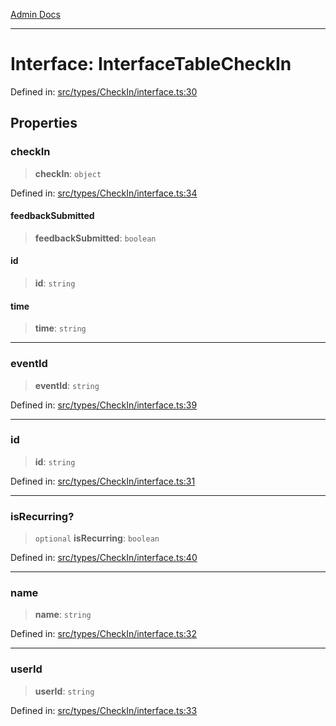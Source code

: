 [Admin Docs](/)

***

# Interface: InterfaceTableCheckIn

Defined in: [src/types/CheckIn/interface.ts:30](https://github.com/PalisadoesFoundation/talawa-admin/blob/main/src/types/CheckIn/interface.ts#L30)

## Properties

### checkIn

> **checkIn**: `object`

Defined in: [src/types/CheckIn/interface.ts:34](https://github.com/PalisadoesFoundation/talawa-admin/blob/main/src/types/CheckIn/interface.ts#L34)

#### feedbackSubmitted

> **feedbackSubmitted**: `boolean`

#### id

> **id**: `string`

#### time

> **time**: `string`

***

### eventId

> **eventId**: `string`

Defined in: [src/types/CheckIn/interface.ts:39](https://github.com/PalisadoesFoundation/talawa-admin/blob/main/src/types/CheckIn/interface.ts#L39)

***

### id

> **id**: `string`

Defined in: [src/types/CheckIn/interface.ts:31](https://github.com/PalisadoesFoundation/talawa-admin/blob/main/src/types/CheckIn/interface.ts#L31)

***

### isRecurring?

> `optional` **isRecurring**: `boolean`

Defined in: [src/types/CheckIn/interface.ts:40](https://github.com/PalisadoesFoundation/talawa-admin/blob/main/src/types/CheckIn/interface.ts#L40)

***

### name

> **name**: `string`

Defined in: [src/types/CheckIn/interface.ts:32](https://github.com/PalisadoesFoundation/talawa-admin/blob/main/src/types/CheckIn/interface.ts#L32)

***

### userId

> **userId**: `string`

Defined in: [src/types/CheckIn/interface.ts:33](https://github.com/PalisadoesFoundation/talawa-admin/blob/main/src/types/CheckIn/interface.ts#L33)
